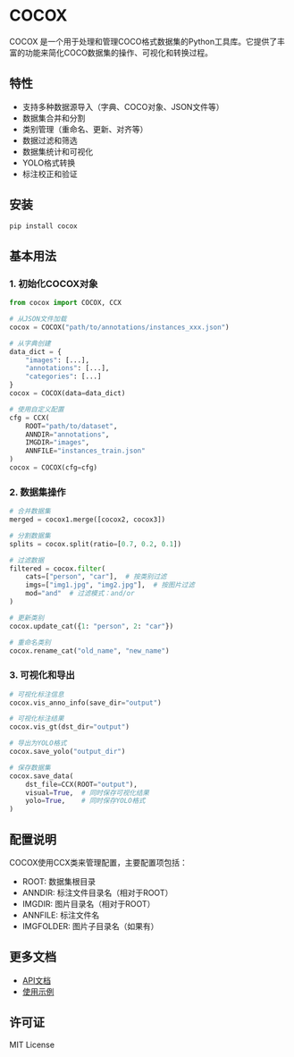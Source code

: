 # COCOX

COCOX 是一个用于处理和管理COCO格式数据集的Python工具库。它提供了丰富的功能来简化COCO数据集的操作、可视化和转换过程。

## 特性

- 支持多种数据源导入（字典、COCO对象、JSON文件等）
- 数据集合并和分割
- 类别管理（重命名、更新、对齐等）
- 数据过滤和筛选
- 数据集统计和可视化
- YOLO格式转换
- 标注校正和验证

## 安装

```bash
pip install cocox
```

## 基本用法

### 1. 初始化COCOX对象

```python
from cocox import COCOX, CCX

# 从JSON文件加载
cocox = COCOX("path/to/annotations/instances_xxx.json")

# 从字典创建
data_dict = {
    "images": [...],
    "annotations": [...],
    "categories": [...]
}
cocox = COCOX(data=data_dict)

# 使用自定义配置
cfg = CCX(
    ROOT="path/to/dataset",
    ANNDIR="annotations",
    IMGDIR="images",
    ANNFILE="instances_train.json"
)
cocox = COCOX(cfg=cfg)
```

### 2. 数据集操作

```python
# 合并数据集
merged = cocox1.merge([cocox2, cocox3])

# 分割数据集
splits = cocox.split(ratio=[0.7, 0.2, 0.1])

# 过滤数据
filtered = cocox.filter(
    cats=["person", "car"],  # 按类别过滤
    imgs=["img1.jpg", "img2.jpg"],  # 按图片过滤
    mod="and"  # 过滤模式：and/or
)

# 更新类别
cocox.update_cat({1: "person", 2: "car"})

# 重命名类别
cocox.rename_cat("old_name", "new_name")
```

### 3. 可视化和导出

```python
# 可视化标注信息
cocox.vis_anno_info(save_dir="output")

# 可视化标注结果
cocox.vis_gt(dst_dir="output")

# 导出为YOLO格式
cocox.save_yolo("output_dir")

# 保存数据集
cocox.save_data(
    dst_file=CCX(ROOT="output"),
    visual=True,  # 同时保存可视化结果
    yolo=True,    # 同时保存YOLO格式
)
```

## 配置说明

COCOX使用CCX类来管理配置，主要配置项包括：

- ROOT: 数据集根目录
- ANNDIR: 标注文件目录名（相对于ROOT）
- IMGDIR: 图片目录名（相对于ROOT）
- ANNFILE: 标注文件名
- IMGFOLDER: 图片子目录名（如果有）

## 更多文档

- [API文档](docs/API.rst)
- [使用示例](docs/EXAMPLES.rst)

## 许可证

MIT License 